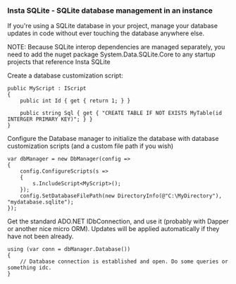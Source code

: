 ### Insta SQLite - SQLite database management in an instance ###

If you're using a SQLite database in your project, manage your database updates in code without ever touching the database anywhere else.

NOTE: Because SQLite interop dependencies are managed separately, you need to add the nuget package System.Data.SQLite.Core to any startup projects that reference Insta SQLite

Create a database customization script:

```
public MyScript : IScript
{
    public int Id { get { return 1; } }

    public string Sql { get { "CREATE TABLE IF NOT EXISTS MyTable(id INTERGER PRIMARY KEY)"; } }
}
```

Configure the Database manager to initialize the database with database customization scripts (and a custom file path if you wish)

```
var dbManager = new DbManager(config =>
{
    config.ConfigureScripts(s =>
    {
        s.IncludeScript<MyScript>();
    });
    config.SetDatabaseFilePath(new DirectoryInfo(@"C:\MyDirectory"), "mydatabase.sqlite");
});
```

Get the standard ADO.NET IDbConnection, and use it (probably with Dapper or another nice micro ORM). Updates will be applied automatically if they have not been already.

```
using (var conn = dbManager.Database())
{
    // Database connection is established and open. Do some queries or something idc.
}
```
